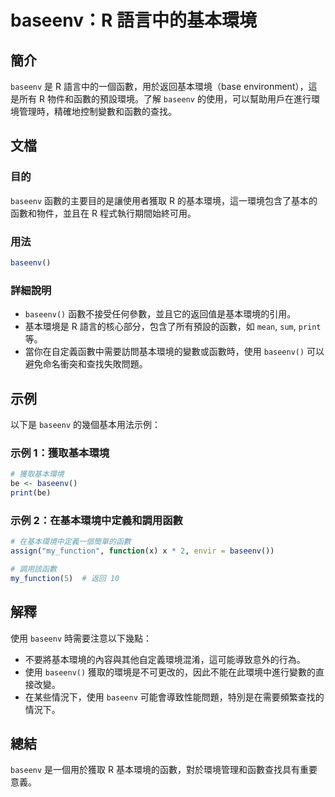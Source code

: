 <!--
Meta Description: # baseenv：R 語言中的基本環境 ## 簡介 `baseenv` 是 R 語言中的一個函數，用於返回基本環境（base environment），這是所有 R 物件和函數的預設環境。了解 `baseenv` 的使用，可以幫助用戶在進行環境管理時，精確地控制變數和函數的查找。 ## 文檔 ##...
Meta Keywords: baseenv, print, 獲取基本環境, my_function, 語言中的基本環境
-->

# baseenv：R 語言中的基本環境

## 簡介
`baseenv` 是 R 語言中的一個函數，用於返回基本環境（base environment），這是所有 R 物件和函數的預設環境。了解 `baseenv` 的使用，可以幫助用戶在進行環境管理時，精確地控制變數和函數的查找。

## 文檔
### 目的
`baseenv` 函數的主要目的是讓使用者獲取 R 的基本環境，這一環境包含了基本的函數和物件，並且在 R 程式執行期間始終可用。

### 用法
```R
baseenv()
```

### 詳細說明
- `baseenv()` 函數不接受任何參數，並且它的返回值是基本環境的引用。
- 基本環境是 R 語言的核心部分，包含了所有預設的函數，如 `mean`, `sum`, `print` 等。
- 當你在自定義函數中需要訪問基本環境的變數或函數時，使用 `baseenv()` 可以避免命名衝突和查找失敗問題。

## 示例
以下是 `baseenv` 的幾個基本用法示例：

### 示例 1：獲取基本環境
```R
# 獲取基本環境
be <- baseenv()
print(be)
```

### 示例 2：在基本環境中定義和調用函數
```R
# 在基本環境中定義一個簡單的函數
assign("my_function", function(x) x * 2, envir = baseenv())

# 調用該函數
my_function(5)  # 返回 10
```

## 解釋
使用 `baseenv` 時需要注意以下幾點：
- 不要將基本環境的內容與其他自定義環境混淆，這可能導致意外的行為。
- 使用 `baseenv()` 獲取的環境是不可更改的，因此不能在此環境中進行變數的直接改變。
- 在某些情況下，使用 `baseenv` 可能會導致性能問題，特別是在需要頻繁查找的情況下。

## 總結
`baseenv` 是一個用於獲取 R 基本環境的函數，對於環境管理和函數查找具有重要意義。